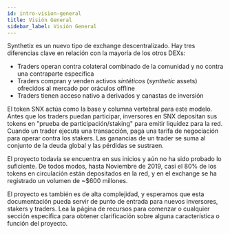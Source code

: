 ```yaml
---
id: intro-vision-general
title: Visión General
sidebar_label: Visión General
---
```


Synthetix es un nuevo tipo de exchange descentralizado. Hay tres diferencias clave en relación con la mayoría de los otros DEXs:
- Traders operan contra colateral combinado de la comunidad y no contra una contraparte específica
- Traders compran y venden activos *sintéticos* (*synthetic* assets) ofrecidos al mercado por oráculos offline
- Traders tienen acceso nativo a derivados y canastas de inversión

El token SNX actúa como la base y columna vertebral para este modelo. Antes que los traders puedan participar, inversores en SNX depositan sus tokens en "prueba de participación/staking" para emitir liquidez para la red. Cuando un trader ejecuta una transacción, paga una tarifa de negociación para operar contra los stakers. Las ganancias de un trader se suma al conjunto de la deuda global y las pérdidas se sustraen.

El proyecto todavía se encuentra en sus inicios y aún no ha sido probado lo suficiente. De todos modos, hasta Noviembre de 2019, casi el 80% de los tokens en circulación están depositados en la red, y en el exchange se ha registrado un volumen de ~$600 millones. 

El proyecto es también es de alta complejidad, y esperamos que esta documentación pueda servir de punto de entrada para nuevos inversores, stakers y traders. Lea la página de recursos para comenzar o cualquier sección específica para obtener clarificación sobre alguna característica o función del proyecto.
